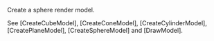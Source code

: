 Create a sphere render model.

See [CreateCubeModel], [CreateConeModel], [CreateCylinderModel], [CreatePlaneModel], [CreateSphereModel] and [DrawModel].